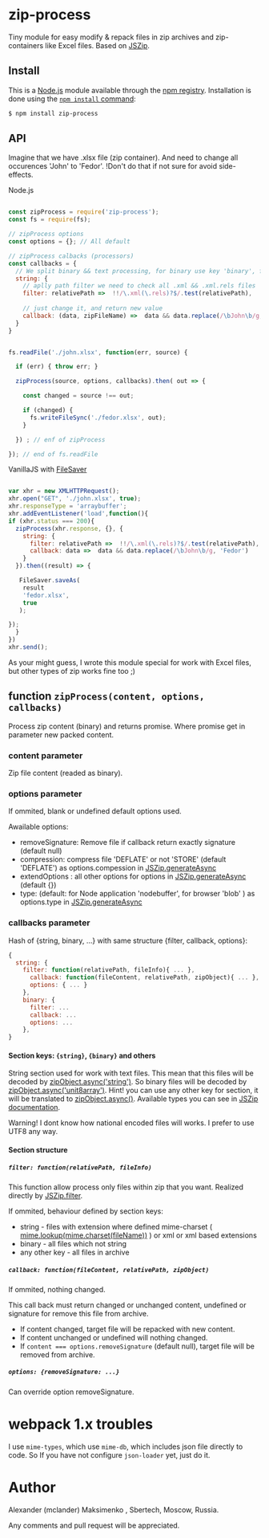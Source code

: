 # zip-process

Tiny module for easy modify & repack files in zip archives and zip-containers like Excel files.
Based on [JSZip](https://stuk.github.io/jszip/).

## Install

This is a [Node.js](https://nodejs.org/en/) module available through the
[npm registry](https://www.npmjs.com/). Installation is done using the
[`npm install` command](https://docs.npmjs.com/getting-started/installing-npm-packages-locally):

```sh
$ npm install zip-process
```

## API

Imagine that we have .xlsx file (zip container). And need to change all occurences 'John' to 'Fedor'. 
!Don't do that if not sure for avoid side-effects.

Node.js
```js

const zipProcess = require('zip-process');
const fs = require(fs);

// zipProcess options
const options = {}; // All default

// zipProcess calbacks (processors)
const callbacks = {	
  // We split binary && text processing, for binary use key 'binary', for text files 'string'
  string: { 
    // aplly path filter we need to check all .xml && .xml.rels files
    filter: relativePath =>  !!/\.xml(\.rels)?$/.test(relativePath),
			
    // just change it, and return new value
    callback: (data, zipFileName) =>  data && data.replace(/\bJohn\b/g, 'Fedor')
  }
}


fs.readFile('./john.xlsx', function(err, source) {

  if (err) { throw err; }

  zipProcess(source, options, callbacks).then( out => {

    const changed = source !== out;

    if (changed) {
      fs.writeFileSync('./fedor.xlsx', out);
    }

  }) ; // enf of zipProcess

}); // end of fs.readFile

```

VanillaJS with [FileSaver](https://github.com/eligrey/FileSaver.js/)
``` js

var xhr = new XMLHTTPRequest();
xhr.open("GET", './john.xlsx', true);
xhr.responseType = 'arraybuffer';
xhr.addEventListener('load',function(){
if (xhr.status === 200){
  zipProcess(xhr.response, {}, {
    string: {
      filter: relativePath =>  !!/\.xml(\.rels)?$/.test(relativePath),
      callback: data =>  data && data.replace(/\bJohn\b/g, 'Fedor')
    }
  }).then((result) => {

   FileSaver.saveAs(
    result 
    'fedor.xlsx',
    true
   );

});
  }
})
xhr.send();
```

As your might guess, I wrote this module special for work with Excel files, but other types of zip works fine too ;)


## function `zipProcess(content, options, callbacks)`

Process zip content (binary) and returns promise. Where promise get in parameter new packed content. 

### content parameter

Zip file content (readed as binary).

### options parameter

If ommited, blank or undefined default options used.

Awailable options:
* removeSignature: Remove file if callback return exactly signature (default null)
* compression: compress file 'DEFLATE' or not 'STORE' (default 'DEFLATE') as options.compession in [JSZip.generateAsync](https://stuk.github.io/jszip/documentation/api_jszip/generate_async.html)
* extendOptions : all other options for options in [JSZip.generateAsync](https://stuk.github.io/jszip/documentation/api_jszip/generate_async.html) (default {})
* type: (default: for Node application 'nodebuffer', for browser 'blob' ) as options.type in [JSZip.generateAsync](https://stuk.github.io/jszip/documentation/api_jszip/generate_async.html)

### callbacks parameter

Hash of {string, binary, ...} with same structure {filter, callback, options}:

``` js
{
  string: {
    filter: function(relativePath, fileInfo){ ... },
      callback: function(fileContent, relativePath, zipObject){ ... },
      options: { ... }
    },
    binary: {
      filter: ...
      callback: ...
      options: ...
    },
}
```


#### Section keys: `{string}`, `{binary}` and others

String section used for work with text files. This mean that this files will be decoded 
by [zipObject.async('string')](https://stuk.github.io/jszip/documentation/api_zipobject/async.html). So binary 
files will be decoded by [zipObject.async('unit8array')](https://stuk.github.io/jszip/documentation/api_zipobject/async.html). Hint! you can use any other key for section, it will be translated to [zipObject.async(<my section key>)](https://stuk.github.io/jszip/documentation/api_zipobject/async.html). Available types you can see in [JSZip documentation](https://stuk.github.io/jszip/documentation/api_zipobject/async.html).

Warning! I dont know how national encoded files will works. I prefer to use UTF8 any way. 

#### Section structure

##### `filter: function(relativePath, fileInfo)`

This function allow process only files within zip that you want. Realized directly by [JSZip.filter](https://stuk.github.io/jszip/documentation/api_jszip/filter.html).

If ommited, behaviour defined by section keys:
* string - files with extension where defined mime-charset ( [mime.lookup(mime.charset(fileName))](https://www.npmjs.com/package/mime-types) ) or xml or xml based extensions
* binary - all files which not string
* any other key - all files in archive

##### `callback: function(fileContent, relativePath, zipObject)`

If ommited, nothing changed.

This call back must return changed or unchanged content, undefined or signature for remove this file from archive. 
* If content changed, target file will be repacked with new content. 
* If content unchanged or undefined will nothing changed.
* If `content === options.removeSignature` (default null), target file will be removed from archive.

##### `options: {removeSignature: ...}`

Can override option removeSignature.

# webpack 1.x troubles

I use `mime-types`, which use `mime-db`, which includes json file directly to code. So If you have not
configure `json-loader` yet, just do it. 

# Author

Alexander (mclander) Maksimenko , Sbertech, Moscow, Russia. 

Any comments and pull request will be appreciated.